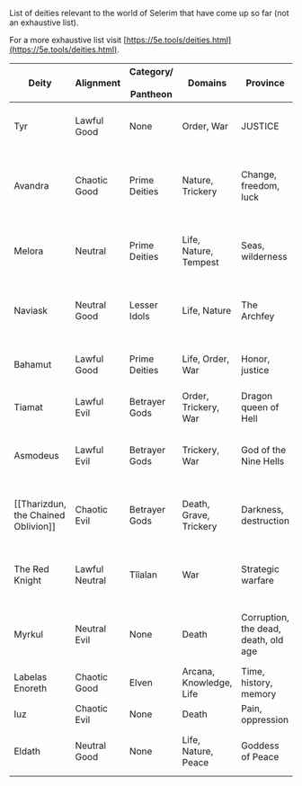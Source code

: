 List of deities relevant to the world of Selerim that have come up so far (not an exhaustive list).

For a more exhaustive list visit [https://5e.tools/deities.html](https://5e.tools/deities.html).

| **Deity**                           | **Alignment**  | **Category/**<br><br>**Pantheon** | **Domains**             | **Province**                         | **Symbol**                                         | **5etools Link**                                                             |
| ----------------------------------- | -------------- | --------------------------------- | ----------------------- | ------------------------------------ | -------------------------------------------------- | ---------------------------------------------------------------------------- |
| Tyr                                 | Lawful Good    | None                              | Order, War              | JUSTICE                              | Balanced scales resting on a warhammer             | [Link](https://5e.tools/deities.html#tyr_faer%c3%bbnian_scag)                |
| Avandra                             | Chaotic Good   | Prime Deities                     | Nature, Trickery        | Change, freedom, luck                | Woman's profile embossed on a gold coin or pendant | [Link](https://5e.tools/deities.html#avandra_exandria_egw)                   |
| Melora                              | Neutral        | Prime Deities                     | Life, Nature, Tempest   | Seas, wilderness                     | Wreath of grass and grain affixed to a crook       | [Link](https://5e.tools/deities.html#melora_exandria_egw)                    |
| Naviask                             | Neutral Good   | Lesser Idols                      | Life, Nature            | The Archfey                          | Wreath of flowers shaped into demon horns          | [Link](https://5e.tools/deities.html#naviask_exandria_egw)                   |
| Bahamut                             | Lawful Good    | Prime Deities                     | Life, Order, War        | Honor, justice                       | Silver dragon's head in profile                    | [Link](https://5e.tools/deities.html#bahamut_exandria_egw)                   |
| Tiamat                              | Lawful Evil    | Betrayer Gods                     | Order, Trickery, War    | Dragon queen of Hell                 | Taloned dragon claw                                | [Link](https://5e.tools/deities.html#tiamat_exandria_egw)                    |
| Asmodeus                            | Lawful Evil    | Betrayer Gods                     | Trickery, War           | God of the Nine Hells                | Crown of spiked onyx and curved horns              | [Link](https://5e.tools/deities.html#asmodeus_exandria_egw)                  |
| [[Tharizdun, the Chained Oblivion]] | Chaotic Evil   | Betrayer Gods                     | Death, Grave, Trickery  | Darkness, destruction                | Crooked, seven-pointed star made of chains         | [Link](https://5e.tools/deities.html#tharizdun_exandria_egw)                 |
| The Red Knight                      | Lawful Neutral | Tîîalan                           | War                     | Strategic warfare                    | Red knight chess piece with stars for eyes         | [Link](https://5e.tools/deities.html#the%20red%20knight_faer%c3%bbnian_scag) |
| Myrkul                              | Neutral Evil   | None                              | Death                   | Corruption, the dead, death, old age | White human skull framed by a runed triangle       | [Link](https://5e.tools/deities.html#myrkul_faer%c3%bbnian_scag)             |
| Labelas Enoreth                     | Chaotic Good   | Elven                             | Arcana, Knowledge, Life | Time, history, memory                | Setting sun                                        | [Link](https://5e.tools/deities.html#labelas%20enoreth_elven_mtf)            |
| Iuz                                 | Chaotic Evil   | None                              | Death                   | Pain, oppression                     | Grinning human skull                               | [Link](https://5e.tools/deities.html#iuz_greyhawk_phb)                       |
| Eldath                              | Neutral Good   | None                              | Life, Nature, Peace     | Goddess of Peace                     | Waterfall plunging into a still pool               | [Link](https://5e.tools/deities.html#eldath_faer%c3%bbnian_scag)             |
